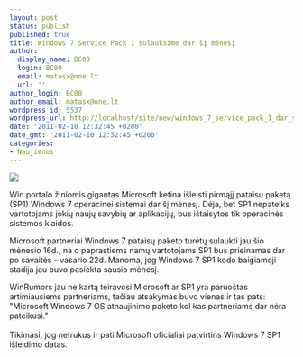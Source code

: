 ```yaml
---
layout: post
status: publish
published: true
title: Windows 7 Service Pack 1 sulauksime dar šį mėnesį
author:
  display_name: BC00
  login: BC00
  email: matasx@one.lt
  url: ''
author_login: BC00
author_email: matasx@one.lt
wordpress_id: 5537
wordpress_url: http://localhost/site/new/windows_7_service_pack_1_dar_si_menesi/
date: '2011-02-10 12:32:45 +0200'
date_gmt: '2011-02-10 12:32:45 +0200'
categories:
- Naujienos
---
```

<div class="imgright"><img src="http://www.part.lt/img/841b8aafedc71d614bebb2bbc5411d3f441.jpg"  /></div>
<p>Win portalo žiniomis gigantas Microsoft ketina išleisti pirmąjį pataisų paketą (SP1) Windows 7 operacinei sistemai dar šį mėnesį. Dėja, bet SP1 nepateiks vartotojams jokių naujų savybių ar aplikacijų, bus ištaisytos tik operacinės sistemos klaidos.</p>
<p>Microsoft partneriai Windows 7 pataisų paketo turėtų sulaukti jau šio mėnesio 16d., na o paprastiems namų vartotojams SP1 bus prieinamas dar po savaitės - vasario 22d. Manoma, jog Windows 7 SP1 kodo baigiamoji stadija jau buvo pasiekta sausio mėnesį.</p>
<p>WinRumors jau ne kartą teiravosi Microsoft ar SP1 yra paruoštas artimiausiems partneriams, tačiau atsakymas buvo vienas ir tas pats: "Microsoft Windows 7 OS atnaujinimo paketo kol kas partneriams dar nėra pateikusi."<br />
<br />Tikimasi, jog netrukus ir pati Microsoft oficialiai patvirtins Windows 7 SP1 išleidimo datas.<br /></p>
